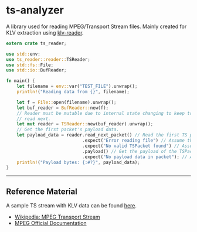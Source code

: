 # ts-analyzer

A library used for reading MPEG/Transport Stream files. Mainly created for KLV extraction using [klv-reader](https://github.com/GrimOutlook/klv-reader).

```rust
extern crate ts_reader;

use std::env;
use ts_reader::reader::TSReader;
use std::fs::File;
use std::io::BufReader;

fn main() {
    let filename = env::var("TEST_FILE").unwrap();
    println!("Reading data from {}", filename);

    let f = File::open(filename).unwrap();
    let buf_reader = BufReader::new(f);
    // Reader must be mutable due to internal state changing to keep track of what packet is to be
    // read next.
    let mut reader = TSReader::new(buf_reader).unwrap();
    // Get the first packet's payload data.
    let payload_data = reader.read_next_packet() // Read the first TS packet from the file.
                             .expect("Error reading file") // Assume there was no error reading the file.
                             .expect("No valid TSPacket found") // Assume that a TSPacket was found in the file.
                             .payload() // Get the payload of the TSPacket.
                             .expect("No payload data in packet"); // Assume that there was payload data in the TSPacket.
    println!("Payload bytes: {:#?}", payload_data);
}
```

---

## Reference Material

A sample TS stream with KLV data can be found [here](https://www.arcgis.com/home/item.html?id=55ec6f32d5e342fcbfba376ca2cc409a).

- [Wikipedia: MPEG Transport Stream](https://en.wikipedia.org/wiki/MPEG_transport_stream)
- [MPEG Official Documentation](https://www.itu.int/rec/dologin_pub.asp?lang=e&id=T-REC-H.222.0-201703-S!!PDF-E&type=items)

